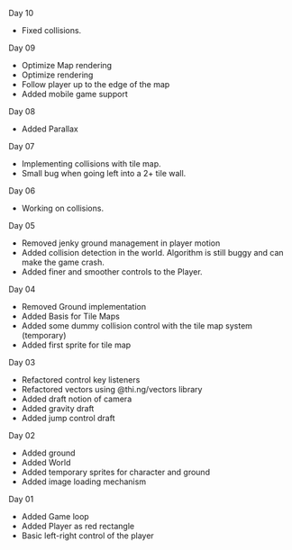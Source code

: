 Day 10
- Fixed collisions.

Day 09
- Optimize Map rendering
- Optimize rendering
- Follow player up to the edge of the map
- Added mobile game support

Day 08
- Added Parallax

Day 07
- Implementing collisions with tile map.
- Small bug when going left into a 2+ tile wall.

Day 06
- Working on collisions.

Day 05
- Removed jenky ground management in player motion
- Added collision detection in the world. Algorithm is still buggy and can make the game crash.
- Added finer and smoother controls to the Player.

Day 04
- Removed Ground implementation
- Added Basis for Tile Maps
- Added some dummy collision control with the tile map system (temporary)
- Added first sprite for tile map

Day 03
- Refactored control key listeners
- Refactored vectors using @thi.ng/vectors library
- Added draft notion of camera
- Added gravity draft
- Added jump control draft

Day 02
- Added ground
- Added World
- Added temporary sprites for character and ground
- Added image loading mechanism

Day 01
- Added Game loop
- Added Player as red rectangle
- Basic left-right control of the player
